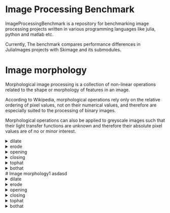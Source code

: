 # Image Processing Benchmark

ImageProcessingBenchmark is a repository for benchmarking image processing projects written in various programming languages like julia, python and matlab etc.

Currently, The benchmark compares performance differences in JuliaImages projects with Skimage and its submodules.

# Image morphology 
Morphological image processing is a collection of non-linear operations related to the shape or morphology of features in an image.

According to Wikipedia, morphological operations rely only on the relative ordering of pixel values, 
not on their numerical values, and therefore are especially suited to the processing of binary images.

Morphological operations can also be applied to greyscale images such that their light 
transfer functions are unknown and therefore their absolute pixel values are of no or minor interest.

<details>
<summary>dilate</summary> 

| Operations       | Julia         | Python  |
| -----------------|:-------------:| -----:|
| dilate| ![](https://raw.githubusercontent.com/ashwani-rathee/ImageProcessingBenchmark/main/src/results/julia/dilate.png) | ![](https://raw.githubusercontent.com/ashwani-rathee/ImageProcessingBenchmark/main/src/results/python/dilation.png) |
| dilate| 0.0068309727860082345      |   0.0492765139997573 |
        
</details>
<details>
<summary>erode</summary> 

| Operations       | Julia         | Python  |
| -----------------|:-------------:| -----:|
| erode| ![](https://raw.githubusercontent.com/ashwani-rathee/ImageProcessingBenchmark/main/src/results/julia/erode.png) | ![](https://raw.githubusercontent.com/ashwani-rathee/ImageProcessingBenchmark/main/src/results/python/erosion.png) |
| erode| 0.00666026978580991      |   0.04972775999976875 |
        
</details>
<details>
<summary>opening</summary> 

| Operations       | Julia         | Python  |
| -----------------|:-------------:| -----:|
| opening| ![](https://raw.githubusercontent.com/ashwani-rathee/ImageProcessingBenchmark/main/src/results/julia/opening.png) | ![](https://raw.githubusercontent.com/ashwani-rathee/ImageProcessingBenchmark/main/src/results/python/opening.png) |
| opening| 0.01314366812105264      |   0.09683702700021968 |
        
</details>
<details>
<summary>closing</summary> 

| Operations       | Julia         | Python  |
| -----------------|:-------------:| -----:|
| closing| ![](https://raw.githubusercontent.com/ashwani-rathee/ImageProcessingBenchmark/main/src/results/julia/closing.png) | ![](https://raw.githubusercontent.com/ashwani-rathee/ImageProcessingBenchmark/main/src/results/python/closing.png) |
| closing| 0.01340760611827958      |   0.09684528900015721 |
        
</details>
<details>
<summary>tophat</summary> 

| Operations       | Julia         | Python  |
| -----------------|:-------------:| -----:|
| tophat| ![](https://raw.githubusercontent.com/ashwani-rathee/ImageProcessingBenchmark/main/src/results/julia/tophat.png) | ![](https://raw.githubusercontent.com/ashwani-rathee/ImageProcessingBenchmark/main/src/results/python/white_tophat.png) |
| tophat| 0.013008297877604174      |   0.09644091999962257 |
        
</details>
<details>
<summary>bothat</summary> 

| Operations       | Julia         | Python  |
| -----------------|:-------------:| -----:|
| bothat| ![](https://raw.githubusercontent.com/ashwani-rathee/ImageProcessingBenchmark/main/src/results/julia/bothat.png) | ![](https://raw.githubusercontent.com/ashwani-rathee/ImageProcessingBenchmark/main/src/results/python/black_tophat.png) |
| bothat| 0.012786979994871805      |   0.10069926800042595 |
        
</details>
# Image morphology1 
asdasd
<details>
<summary>dilate</summary> 

| Operations       | Julia         | Python  |
| -----------------|:-------------:| -----:|
| dilate| ![](https://raw.githubusercontent.com/ashwani-rathee/ImageProcessingBenchmark/main/src/results/julia/dilate.png) | ![](https://raw.githubusercontent.com/ashwani-rathee/ImageProcessingBenchmark/main/src/results/python/dilation.png) |
| dilate| 0.0068309727860082345      |   0.0492765139997573 |
        
</details>
<details>
<summary>erode</summary> 

| Operations       | Julia         | Python  |
| -----------------|:-------------:| -----:|
| erode| ![](https://raw.githubusercontent.com/ashwani-rathee/ImageProcessingBenchmark/main/src/results/julia/erode.png) | ![](https://raw.githubusercontent.com/ashwani-rathee/ImageProcessingBenchmark/main/src/results/python/erosion.png) |
| erode| 0.00666026978580991      |   0.04972775999976875 |
        
</details>
<details>
<summary>opening</summary> 

| Operations       | Julia         | Python  |
| -----------------|:-------------:| -----:|
| opening| ![](https://raw.githubusercontent.com/ashwani-rathee/ImageProcessingBenchmark/main/src/results/julia/opening.png) | ![](https://raw.githubusercontent.com/ashwani-rathee/ImageProcessingBenchmark/main/src/results/python/opening.png) |
| opening| 0.01314366812105264      |   0.09683702700021968 |
        
</details>
<details>
<summary>closing</summary> 

| Operations       | Julia         | Python  |
| -----------------|:-------------:| -----:|
| closing| ![](https://raw.githubusercontent.com/ashwani-rathee/ImageProcessingBenchmark/main/src/results/julia/closing.png) | ![](https://raw.githubusercontent.com/ashwani-rathee/ImageProcessingBenchmark/main/src/results/python/closing.png) |
| closing| 0.01340760611827958      |   0.09684528900015721 |
        
</details>
<details>
<summary>tophat</summary> 

| Operations       | Julia         | Python  |
| -----------------|:-------------:| -----:|
| tophat| ![](https://raw.githubusercontent.com/ashwani-rathee/ImageProcessingBenchmark/main/src/results/julia/tophat.png) | ![](https://raw.githubusercontent.com/ashwani-rathee/ImageProcessingBenchmark/main/src/results/python/white_tophat.png) |
| tophat| 0.013008297877604174      |   0.09644091999962257 |
        
</details>
<details>
<summary>bothat</summary> 

| Operations       | Julia         | Python  |
| -----------------|:-------------:| -----:|
| bothat| ![](https://raw.githubusercontent.com/ashwani-rathee/ImageProcessingBenchmark/main/src/results/julia/bothat.png) | ![](https://raw.githubusercontent.com/ashwani-rathee/ImageProcessingBenchmark/main/src/results/python/black_tophat.png) |
| bothat| 0.012786979994871805      |   0.10069926800042595 |
        
</details>

